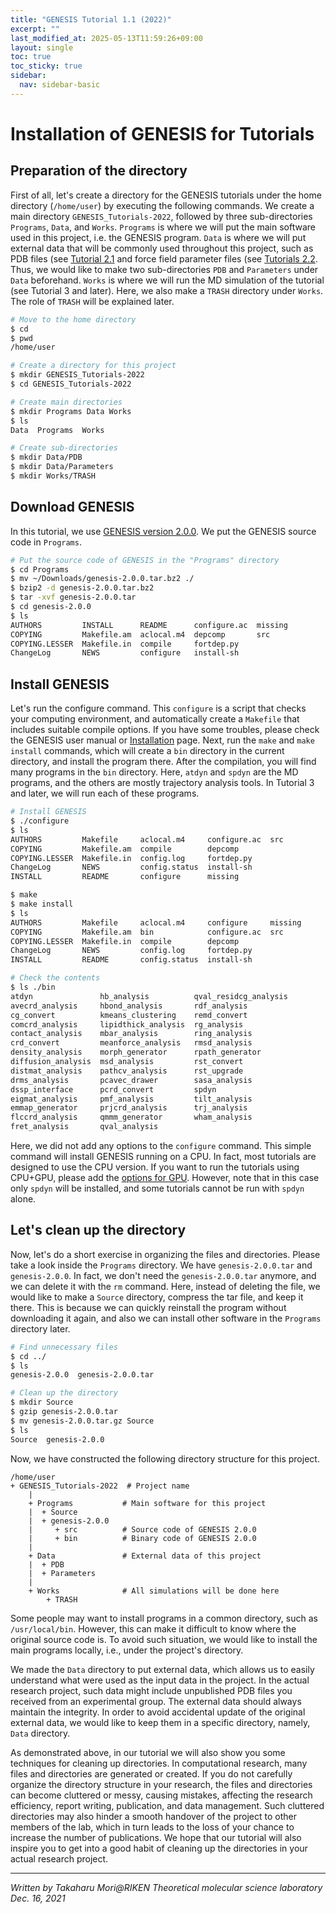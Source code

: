 ```yaml
---
title: "GENESIS Tutorial 1.1 (2022)"
excerpt: ""
last_modified_at: 2025-05-13T11:59:26+09:00
layout: single
toc: true
toc_sticky: true
sidebar:
  nav: sidebar-basic
---
```


# Installation of GENESIS for Tutorials

## Preparation of the directory

First of all, let's create a directory for the GENESIS tutorials under the home
directory (`/home/user`) by executing the following commands. We create a main
directory `GENESIS_Tutorials-2022`, followed by three sub-directories
`Programs`, `Data`, and `Works`.  `Programs` is where we will put the
main software used in this project, i.e. the GENESIS program. `Data` is where
we will put external data that will be commonly used throughout this project,
such as PDB files (see [Tutorial 2.1](/tutorials/genesis_tutorial_2.1_2022/) and force
field parameter files (see [Tutorials 2.2](/tutorials/genesis_tutorial_2.2_2022/).
Thus, we would like to make two sub-directories `PDB` and `Parameters` under
`Data` beforehand. `Works` is where we will run the MD simulation of the
tutorial (see Tutorial 3 and later). Here, we also make a `TRASH` directory
under `Works`. The role of `TRASH` will be explained later.

```bash
# Move to the home directory 
$ cd
$ pwd
/home/user

# Create a directory for this project
$ mkdir GENESIS_Tutorials-2022
$ cd GENESIS_Tutorials-2022

# Create main directories
$ mkdir Programs Data Works
$ ls
Data  Programs  Works

# Create sub-directories
$ mkdir Data/PDB
$ mkdir Data/Parameters
$ mkdir Works/TRASH
```

## Download GENESIS

In this tutorial, we use [GENESIS version 2.0.0](/docs/download/).
We put the GENESIS source code in `Programs`.

```bash
# Put the source code of GENESIS in the "Programs" directory 
$ cd Programs
$ mv ~/Downloads/genesis-2.0.0.tar.bz2 ./ 
$ bzip2 -d genesis-2.0.0.tar.bz2 
$ tar -xvf genesis-2.0.0.tar 
$ cd genesis-2.0.0
$ ls
AUTHORS         INSTALL      README      configure.ac  missing
COPYING         Makefile.am  aclocal.m4  depcomp       src
COPYING.LESSER  Makefile.in  compile     fortdep.py
ChangeLog       NEWS         configure   install-sh
```

## Install GENESIS

Let's run the configure command. This `configure` is a script that checks your
computing environment, and automatically create a `Makefile` that includes
suitable compile options. If you have some troubles, please check the GENESIS
user manual or [Installation](/docs/installation/) page. Next, run the `make`
and `make install` commands, which will create a `bin` directory in the
current directory, and install the program there. After the compilation, you
will find many programs in the `bin` directory. Here, `atdyn` and `spdyn` are
the MD programs, and the others are mostly trajectory analysis tools. In
Tutorial 3 and later, we will run each of these programs.

```bash
# Install GENESIS
$ ./configure
$ ls
AUTHORS         Makefile     aclocal.m4     configure.ac  src
COPYING         Makefile.am  compile        depcomp
COPYING.LESSER  Makefile.in  config.log     fortdep.py
ChangeLog       NEWS         config.status  install-sh
INSTALL         README       configure      missing

$ make
$ make install
$ ls
AUTHORS         Makefile     aclocal.m4     configure     missing
COPYING         Makefile.am  bin            configure.ac  src
COPYING.LESSER  Makefile.in  compile        depcomp
ChangeLog       NEWS         config.log     fortdep.py
INSTALL         README       config.status  install-sh

# Check the contents
$ ls ./bin
atdyn               hb_analysis          qval_residcg_analysis
avecrd_analysis     hbond_analysis       rdf_analysis
cg_convert          kmeans_clustering    remd_convert
comcrd_analysis     lipidthick_analysis  rg_analysis
contact_analysis    mbar_analysis        ring_analysis
crd_convert         meanforce_analysis   rmsd_analysis
density_analysis    morph_generator      rpath_generator
diffusion_analysis  msd_analysis         rst_convert
distmat_analysis    pathcv_analysis      rst_upgrade
drms_analysis       pcavec_drawer        sasa_analysis
dssp_interface      pcrd_convert         spdyn
eigmat_analysis     pmf_analysis         tilt_analysis
emmap_generator     prjcrd_analysis      trj_analysis
flccrd_analysis     qmmm_generator       wham_analysis
fret_analysis       qval_analysis
```

Here, we did not add any options to the `configure` command. This simple command
will install GENESIS running on a CPU. In fact, most tutorials are designed to
use the CPU version. If you want to run the tutorials using CPU+GPU, please add
the [options for GPU](/docs/installation/). However, note that in this case only
`spdyn` will be installed, and some tutorials cannot be run with `spdyn`
alone.

## Let's clean up the directory

Now, let's do a short exercise in organizing the files and
directories. Please take a look inside
the `Programs` directory. We have `genesis-2.0.0.tar` and
`genesis-2.0.0`. In fact, we don't need the `genesis-2.0.0.tar` anymore,
and we can delete it with the `rm` command. Here, instead of deleting
the file, we would like to make a `Source` directory, compress the tar
file, and keep it there. This is because we can quickly reinstall the
program without downloading it again, and also we can install other
software in the `Programs` directory later.

```bash
# Find unnecessary files
$ cd ../
$ ls
genesis-2.0.0  genesis-2.0.0.tar

# Clean up the directory
$ mkdir Source
$ gzip genesis-2.0.0.tar
$ mv genesis-2.0.0.tar.gz Source
$ ls
Source  genesis-2.0.0
```

Now, we have constructed the following directory structure for this
project.

```
/home/user
+ GENESIS_Tutorials-2022  # Project name
    |
    + Programs           # Main software for this project
    |  + Source
    |  + genesis-2.0.0
    |     + src          # Source code of GENESIS 2.0.0
    |     + bin          # Binary code of GENESIS 2.0.0
    |
    + Data               # External data of this project
    |  + PDB
    |  + Parameters
    |
    + Works              # All simulations will be done here
        + TRASH
```

Some people may want to install programs in a common directory, such as
`/usr/local/bin`. However, this can make it difficult to know where the original
source code is. To avoid such situation, we would like to install the main
programs locally, i.e., under the project's directory.

 We made the `Data` directory to put external data, which allows us to easily
 understand what were used as the input data in the project. In the actual
 research project, such data might include unpublished PDB files you received
 from an experimental group. The external data should always maintain the
 integrity. In order to avoid accidental update of the original external data,
 we would like to keep them in a specific directory, namely, `Data` directory.
 

As demonstrated above, in our tutorial we will also show you some techniques for
cleaning up directories.  In computational research, many files and directories
are generated or created. If you do not carefully organize the directory
structure in your research, the files and directories can become cluttered or
messy, causing mistakes, affecting the research efficiency, report writing,
publication, and data management. Such cluttered directories may also hinder a
smooth handover of the project to other members of the lab, which in turn leads
to the loss of your chance to increase the number of publications. We hope that
our tutorial will also inspire you to get into a good habit of cleaning up the
directories in your actual research project. 

------------------------------------------------------------------------

*Written by Takaharu Mori@RIKEN Theoretical molecular science
laboratory\
Dec. 16, 2021*

